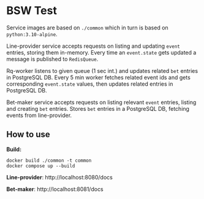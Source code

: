 # BSW Test
Service images are based on `./common` which in turn is based on `python:3.10-alpine`.

Line-provider service accepts requests on listing and updating `event` entries, storing them in-memory. Every time an `event.state` gets updated a message is published to `RedisQueue`.

Rq-worker listens to given queue (1 sec int.) and updates related `bet` entries in PostgreSQL DB. Every 5 min worker fetches related event ids and gets corresponding `event.state` values, then updates related entries in PostgreSQL DB.

Bet-maker service accepts requests on listing relevant `event` entries, listing and creating `bet` entries. Stores `bet` entries in a PostgreSQL DB, fetching events from line-provider.

## How to use
**Build:**
```
docker build ./common -t common
docker compose up --build
```

**Line-provider**: http://localhost:8080/docs

**Bet-maker**: http://localhost:8081/docs